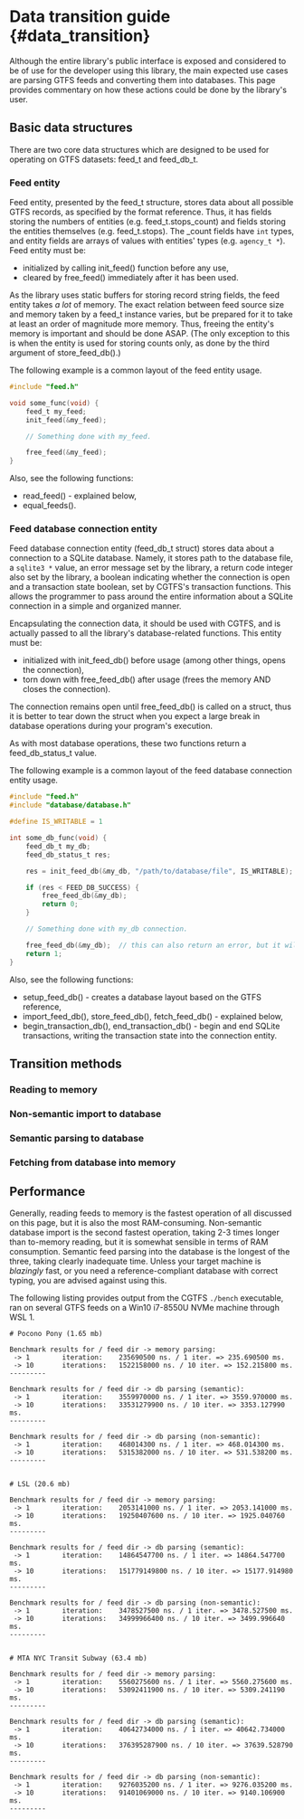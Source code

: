 # Data transition guide {#data_transition}

Although the entire library's public interface is exposed and considered to be of use for the developer using this library, the main expected use cases are parsing GTFS feeds and converting them into databases. This page provides commentary on how these actions could be done by the library's user.

## Basic data structures

There are two core data structures which are designed to be used for operating on GTFS datasets: feed_t and feed_db_t.

### Feed entity

Feed entity, presented by the feed_t structure, stores data about all possible GTFS records, as specified by the format reference. Thus, it has fields storing the numbers of entities (e.g. feed_t.stops_count) and fields storing the entities themselves (e.g. feed_t.stops). The _count fields have `int` types, and entity fields are arrays of values with entities' types (e.g. `agency_t *`). Feed entity must be:

  - initialized by calling init_feed() function before any use,
  - cleared by free_feed() immediately after it has been used.

As the library uses static buffers for storing record string fields, the feed entity takes *a lot* of memory. The exact relation between feed source size and memory taken by a feed_t instance varies, but be prepared for it to take at least an order of magnitude more memory. Thus, freeing the entity's memory is important and should be done ASAP. (The only exception to this is when the entity is used for storing counts only, as done by the third argument of store_feed_db().)

The following example is a common layout of the feed entity usage.

```c
#include "feed.h"

void some_func(void) {
    feed_t my_feed;
    init_feed(&my_feed);

    // Something done with my_feed.

    free_feed(&my_feed);
}
```

Also, see the following functions:

  - read_feed() - explained below,
  - equal_feeds().

### Feed database connection entity

Feed database connection entity (feed_db_t struct) stores data about a connection to a SQLite database. Namely, it stores path to the database file, a `sqlite3 *` value, an error message set by the library, a return code integer also set by the library, a boolean indicating whether the connection is open and a transaction state boolean, set by CGTFS's transaction functions. This allows the programmer to pass around the entire information about a SQLite connection in a simple and organized manner.

Encapsulating the connection data, it should be used with CGTFS, and is actually passed to all the library's database-related functions. This entity must be:

  - initialized with init_feed_db() before usage (among other things, opens the connection),
  - torn down with free_feed_db() after usage (frees the memory AND closes the connection).

The connection remains open until free_feed_db() is called on a struct, thus it is better to tear down the struct when you expect a large break in database operations during your program's execution.

As with most database operations, these two functions return a feed_db_status_t value.

The following example is a common layout of the feed database connection entity usage.

```c
#include "feed.h"
#include "database/database.h"

#define IS_WRITABLE = 1

int some_db_func(void) {
    feed_db_t my_db;
    feed_db_status_t res;

    res = init_feed_db(&my_db, "/path/to/database/file", IS_WRITABLE);

    if (res < FEED_DB_SUCCESS) {
        free_feed_db(&my_db);
        return 0;
    }

    // Something done with my_db connection.

    free_feed_db(&my_db);  // this can also return an error, but it will be easier to just quit the program.
    return 1;
}
```

Also, see the following functions:

  - setup_feed_db() - creates a database layout based on the GTFS reference,
  - import_feed_db(), store_feed_db(), fetch_feed_db() - explained below,
  - begin_transaction_db(), end_transaction_db() - begin and end SQLite transactions, writing the transaction state into the connection entity.

## Transition methods

### Reading to memory

### Non-semantic import to database

### Semantic parsing to database

### Fetching from database into memory

## Performance

Generally, reading feeds to memory is the fastest operation of all discussed on this page, but it is also the most RAM-consuming. Non-semantic database import is the second fastest operation, taking 2-3 times longer than to-memory reading, but it is somewhat sensible in terms of RAM consumption. Semantic feed parsing into the database is the longest of the three, taking clearly inadequate time. Unless your target machine is *blazingly* fast, or you need a reference-compliant database with correct typing, you are advised against using this.

The following listing provides output from the CGTFS `./bench` executable, ran on several GTFS feeds on a Win10 i7-8550U NVMe machine through WSL 1.

```
# Pocono Pony (1.65 mb)

Benchmark results for / feed dir -> memory parsing:
 -> 1        iteration:    235690500 ns. / 1 iter. => 235.690500 ms.
 -> 10       iterations:   1522158000 ns. / 10 iter. => 152.215800 ms.
---------

Benchmark results for / feed dir -> db parsing (semantic):
 -> 1        iteration:    3559970000 ns. / 1 iter. => 3559.970000 ms.
 -> 10       iterations:   33531279900 ns. / 10 iter. => 3353.127990 ms.
---------

Benchmark results for / feed dir -> db parsing (non-semantic):
 -> 1        iteration:    468014300 ns. / 1 iter. => 468.014300 ms.
 -> 10       iterations:   5315382000 ns. / 10 iter. => 531.538200 ms.
---------


# LSL (20.6 mb)

Benchmark results for / feed dir -> memory parsing:
 -> 1        iteration:    2053141000 ns. / 1 iter. => 2053.141000 ms.
 -> 10       iterations:   19250407600 ns. / 10 iter. => 1925.040760 ms.
---------

Benchmark results for / feed dir -> db parsing (semantic):
 -> 1        iteration:    14864547700 ns. / 1 iter. => 14864.547700 ms.
 -> 10       iterations:   151779149800 ns. / 10 iter. => 15177.914980 ms.
---------

Benchmark results for / feed dir -> db parsing (non-semantic):
 -> 1        iteration:    3478527500 ns. / 1 iter. => 3478.527500 ms.
 -> 10       iterations:   34999966400 ns. / 10 iter. => 3499.996640 ms.
---------


# MTA NYC Transit Subway (63.4 mb)

Benchmark results for / feed dir -> memory parsing:
 -> 1        iteration:    5560275600 ns. / 1 iter. => 5560.275600 ms.
 -> 10       iterations:   53092411900 ns. / 10 iter. => 5309.241190 ms.
---------

Benchmark results for / feed dir -> db parsing (semantic):
 -> 1        iteration:    40642734000 ns. / 1 iter. => 40642.734000 ms.
 -> 10       iterations:   376395287900 ns. / 10 iter. => 37639.528790 ms.
---------

Benchmark results for / feed dir -> db parsing (non-semantic):
 -> 1        iteration:    9276035200 ns. / 1 iter. => 9276.035200 ms.
 -> 10       iterations:   91401069000 ns. / 10 iter. => 9140.106900 ms.
---------

```
